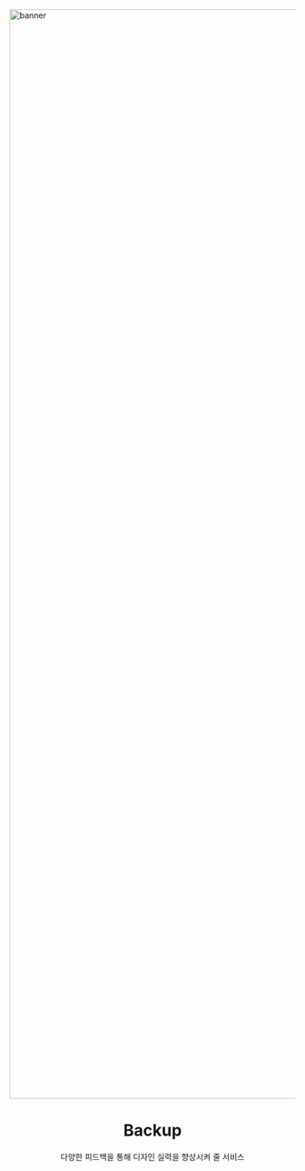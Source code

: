 <img width="1920" alt="banner" src="https://github.com/wjknnn/dsm-backup/assets/103490261/0adf1088-6e37-4494-9687-d822bba758fd">
<h1 align="center">Backup</h1>

<p align="center">
  다양한 피드백을 통해 디자인 실력을 향상시켜 줄 서비스
</p>
<br/>
